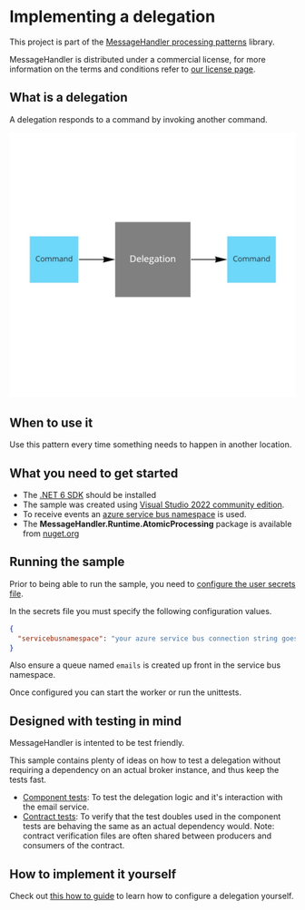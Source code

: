 # Implementing a delegation

This project is part of the [MessageHandler processing patterns](https://www.messagehandler.net/patterns/) library.

MessageHandler is distributed under a commercial license, for more information on the terms and conditions refer to [our license page](https://www.messagehandler.net/license/).

## What is a delegation

A delegation responds to a command by invoking another command.

![Reaction](./img/delegation.jpg)

## When to use it

Use this pattern every time something needs to happen in another location.

## What you need to get started

- The [.NET 6 SDK](https://dotnet.microsoft.com/en-us/download) should be installed
- The sample was created using [Visual Studio 2022 community edition](https://visualstudio.microsoft.com/vs/).
- To receive events an [azure service bus namespace](https://docs.microsoft.com/en-us/azure/service-bus-messaging/service-bus-create-namespace-portal) is used.
- The **MessageHandler.Runtime.AtomicProcessing** package is available from [nuget.org](https://www.nuget.org/packages/MessageHandler.Runtime.AtomicProcessing/)

## Running the sample

Prior to being able to run the sample, you need to [configure the user secrets file](https://docs.microsoft.com/en-us/aspnet/core/security/app-secrets?view=aspnetcore-6.0&tabs=windows#manage-user-secrets-with-visual-studio).

In the secrets file you must specify the following configuration values.

```JSON
{
  "servicebusnamespace": "your azure service bus connection string goes here"
}
```

Also ensure a queue named `emails` is created up front in the service bus namespace.

Once configured you can start the worker or run the unittests.

## Designed with testing in mind

MessageHandler is intented to be test friendly.

This sample contains plenty of ideas on how to test a delegation without requiring a dependency on an actual broker instance, and thus keep the tests fast.

- [Component tests](https://github.com/MessageHandler/MessageHandler.Quickstarts.Delegation/tree/master/src/Tests/ComponentTests): To test the delegation logic and it's interaction with the email service.
- [Contract tests](https://github.com/MessageHandler/MessageHandler.Quickstarts.Delegation/tree/master/src/Tests/ContractTests): To verify that the test doubles used in the component tests are behaving the same as an actual dependency would. Note: contract verification files are often shared between producers and consumers of the contract.

## How to implement it yourself

Check out [this how to guide](https://www.messagehandler.net/docs/guides/atomic-processing/configuration/) to learn how to configure a delegation yourself.